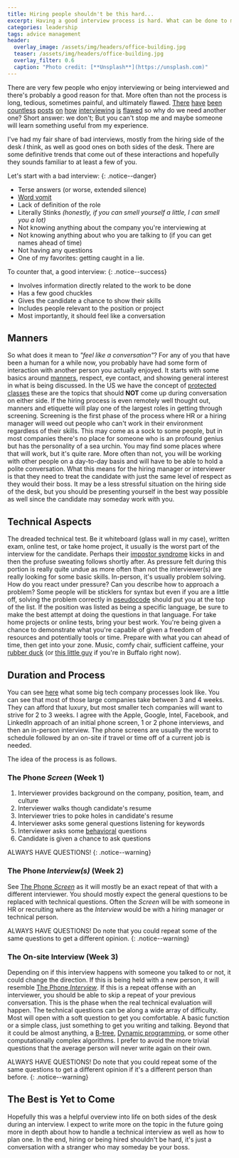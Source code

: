 ```yaml
---
title: Hiring people shouldn't be this hard...
excerpt: Having a good interview process is hard. What can be done to make it less painful for everyone?
categories: leadership
tags: advice management
header:
  overlay_image: /assets/img/headers/office-building.jpg
  teaser: /assets/img/headers/office-building.jpg
  overlay_filter: 0.6
  caption: "Photo credit: [**Unsplash**](https://unsplash.com)"
---
```


There are very few people who enjoy interviewing or being interviewed and there's probably a good reason for that.
More often than not the process is long, tedious, sometimes painful, and ultimately flawed.
[There](https://modelviewculture.com/pieces/technical-interviews-are-bullshit)
[have](http://business.stackoverflow.com/blog/why-a-good-interview-doesnt-always-guarantee-a-good-technical-hire)
[been](https://techcrunch.com/2015/03/21/the-terrible-technical-interview/)
[countless](http://www.fastcompany.com/660537/careers-why-traditional-job-interviews-dont-work)
[posts](https://micvog.com/2015/12/10/how-to-improve-the-flawed-interview-process/)
[on](https://news.ycombinator.com/item?id=12158214)
[how](https://www.quora.com/Why-is-the-hiring-process-becoming-ridiculous)
[interviewing](https://resources.workable.com/blog/tech-recruiting-aline-lerner)
[is](https://getvoip.com/blog/2016/01/13/tech-interview-process/)
[flawed](https://medium.com/@evnowandforever/f-you-i-quit-hiring-is-broken-bb8f3a48d324#.v6sem4c6p)
so why do we need another one? Short answer: we don't; But you can't stop me and maybe someone will learn something useful from my experience.

I've had my fair share of bad interviews, mostly from the hiring side of the desk _I_ think, as well as good ones on both sides of the desk.
There are some definitive trends that come out of these interactions and hopefully they sounds familiar to at least a few of you.

Let's start with a bad interview:
{: .notice--danger}

* Terse answers (or worse, extended silence)
* [Word vomit](https://www.npmjs.com/package/word-vomit)
* Lack of definition of the role
* Literally Stinks _(honestly, if you can smell yourself a little, I can smell you a lot)_
* Not knowing anything about the company you're interviewing at
* Not knowing anything about who you are talking to (if you can get names ahead of time)
* Not having any questions
* One of my favorites: getting caught in a lie.

To counter that, a good interview:
{: .notice--success}

* Involves information directly related to the work to be done
* Has a few good chuckles
* Gives the candidate a chance to show their skills
* Includes people relevant to the position or project
* Most importantly, it should feel like a conversation

## Manners

So what does it mean to _"feel like a conversation"_? For any of you that have been a human for a while now, you probably have had some form of interaction with another person you actually enjoyed. It starts with some basics around [manners](http://www.elegantwoman.org/emily-post-manners.html), respect, eye contact, and showing general interest in what is being discussed. In the US we have the concept of [protected classes](https://en.wikipedia.org/wiki/Protected_class) these are the topics that should **NOT** come up during conversation on either side. If the hiring process is even remotely well thought out, manners and etiquette will play one of the largest roles in getting through screening. Screening is the first phase of the process where HR or a hiring manager will weed out people who can't work in their environment regardless of their skills. This may come as a sock to some people, but in most companies there's no place for someone who is an profound genius but has the personality of a sea urchin. You may find some places where that will work, but it's quite rare. More often than not, you will be working with other people on a day-to-day basis and will have to be able to hold a polite conversation. What this means for the hiring manager or interviewer is that they need to treat the candidate with just the same level of respect as they would their boss. It may be a less stressful situation on the hiring side of the desk, but you should be presenting yourself in the best way possible as well since the candidate may someday work with you.

## Technical Aspects

The dreaded technical test. Be it whiteboard (glass wall in my case), written exam, online test, or take home project, it usually is the worst part of the interview for the candidate.
Perhaps their [impostor syndrome](https://en.wikipedia.org/wiki/Impostor_syndrome) kicks in and then the profuse sweating follows shortly after. As pressure felt during this portion is really quite undue as more often than not the interviewer(s) are really looking for some basic skills. In-person, it's usually problem solving. How do you react under pressure? Can you describe how to approach a problem? Some people will be sticklers for syntax but even if you are a little off, solving the problem correctly in [pseudocode](https://en.wikipedia.org/wiki/Pseudocode) should put you at the top of the list. If the position was listed as being a specific language, be sure to make the best attempt at doing the questions in that language. For take home projects or online tests, bring your best work. You're being given a chance to demonstrate what you're capable of given a freedom of resources and potentially tools or time. Prepare with what you can ahead of time, then get into your zone. Music, comfy chair, sufficient caffeine, your [rubber duck](https://en.wikipedia.org/wiki/Rubber_duck_debugging) (or [this little guy](http://buffalo.com/2016/07/06/news/viral-wny/61-foot-rubber-duck-coming-canalside-buffalo-worlds-largest/) if you're in Buffalo right now).

## Duration and Process

You can see [here](https://getvoip.com/blog/2016/01/13/tech-interview-process/) what some big tech company processes look like. You can see that most of those large companies take between 3 and 4 weeks. They can afford that luxury, but most smaller tech companies will want to strive for 2 to 3 weeks. I agree with the Apple, Google, Intel, Facebook, and LinkedIn approach of an initial phone screen, 1 or 2 phone interviews, and then an in-person interview. The phone screens are usually the worst to schedule followed by an on-site if travel or time off of a current job is needed.

The idea of the process is as follows.

### The Phone *Screen* (Week 1)

1. Interviewer provides background on the company, position, team, and culture
1. Interviewer walks though candidate's resume
1. Interviewer tries to poke holes in candidate's resume
1. Interviewer asks some general questions listening for keywords
1. Interviewer asks some [behavioral](http://theinterviewguys.com/behavioral-interview-questions-and-answers-101/) questions
1. Candidate is given a chance to ask questions

ALWAYS HAVE QUESTIONS!
{: .notice--warning}

### The Phone *Interview(s)* (Week 2)

See [The Phone *Screen*](#the-phone-screen) as it will mostly be an exact repeat of that with a different interviewer. You should mostly expect the general questions to be replaced with technical questions. Often the *Screen* will be with someone in HR or recruiting where as the *Interview* would be with a hiring manager or technical person.

ALWAYS HAVE QUESTIONS! Do note that you could repeat some of the same questions to get a different opinion.
{: .notice--warning}

### The On-site Interview (Week 3)

Depending on if this interview happens with someone you talked to or not, it could change the direction. If this is being held with a new person, it will resemble [The Phone *Interview*](#the-phone-interview). If this is a repeat offense with an interviewer, you should be able to skip a repeat of your previous conversation. This is the phase when the real technical evaluation will happen. The technical questions can be along a wide array of difficulty. Most will open with a soft question to get you comfortable. A basic function or a simple class, just something to get you writing and talking. Beyond that it could be almost anything, a [B-tree](https://en.wikipedia.org/wiki/B-tree), [Dynamic programming](https://en.wikipedia.org/wiki/Dynamic_programming), or some other computationally complex algorithms. I prefer to avoid the more trivial questions that the average person will never write again on their own.

ALWAYS HAVE QUESTIONS! Do note that you could repeat some of the same questions to get a different opinion if it's a different person than before.
{: .notice--warning}

## The Best is Yet to Come
Hopefully this was a helpful overview into life on both sides of the desk during an interview. I expect to write more on the topic in the future going more in depth about how to handle a technical interview as well as how to plan one. In the end, hiring or being hired shouldn't be hard, it's just a conversation with a stranger who may someday be your boss.
